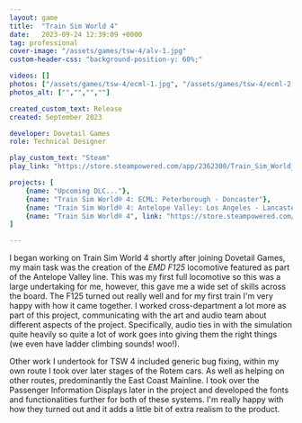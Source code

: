 ```yaml
---
layout: game
title:  "Train Sim World 4"
date:   2023-09-24 12:39:09 +0000
tag: professional
cover-image: "/assets/games/tsw-4/alv-1.jpg"
custom-header-css: "background-position-y: 60%;"

videos: []
photos: ["/assets/games/tsw-4/ecml-1.jpg", "/assets/games/tsw-4/ecml-2.jpg", "/assets/games/tsw-4/alv-1.jpg", "/assets/games/tsw-4/alv-2.jpg", "/assets/games/tsw-4/alv-3.jpg"]
photos_alt: ["","","",""]

created_custom_text: Release
created: September 2023

developer: Dovetail Games
role: Technical Designer

play_custom_text: "Steam"
play_link: "https://store.steampowered.com/app/2362300/Train_Sim_World_4/"

projects: [
    {name: "Upcoming DLC..."},
    {name: "Train Sim World® 4: ECML: Peterborough - Doncaster"},
    {name: "Train Sim World® 4: Antelope Valley: Los Angeles - Lancaster"},
    {name: "Train Sim World® 4", link: "https://store.steampowered.com/app/2362300/Train_Sim_World_4/   z"}
]

---
```

I began working on Train Sim World 4 shortly after joining Dovetail Games, my main task was the creation of the <i>EMD F125</i> locomotive featured as part of the Antelope Valley line. This was my first full locomotive so this was a large undertaking for me, however, this gave me a wide set of skills across the board. The F125 turned out really well and for my first train I'm very happy with how it came together. I worked cross-department a lot more as part of this project, communicating with the art and audio team about different aspects of the project. Specifically, audio ties in with the simulation quite heavily so quite a lot of work goes into giving them the right things (we even have ladder climbing sounds! woo!).

Other work I undertook for TSW 4 included generic bug fixing, within my own route I took over later stages of the Rotem cars. As well as helping on other routes, predominantly the East Coast Mainline. I took over the Passenger Information Displays later in the project and developed the fonts and functionalities further for both of these systems. I'm really happy with how they turned out and it adds a little bit of extra realism to the product. 